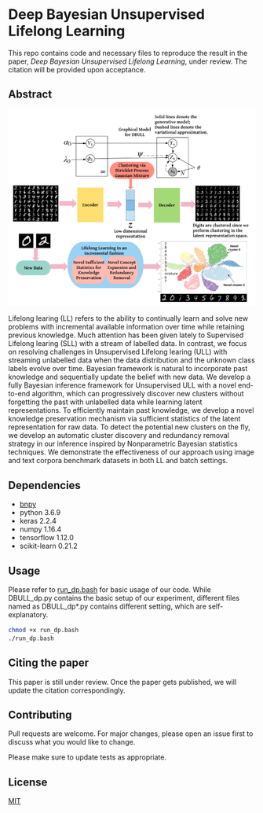 # Deep Bayesian Unsupervised Lifelong Learning

This repo contains code and necessary files to reproduce the result in the paper, *Deep Bayesian Unsupervised Lifelong Learning*, under review. The citation will be provided upon acceptance.


## Abstract
![overview](./overview.png)

Lifelong learing (LL) refers to the ability to continually learn and solve new problems with incremental available information over time while retaining previous knowledge. Much attention has been given lately to Supervised Lifelong learing (SLL) with a stream of labelled data. In contrast, we focus on resolving challenges in Unsupervised Lifelong learing (ULL) with streaming unlabelled data when the data distribution and the unknown class labels evolve over time. Bayesian framework is natural to incorporate past knowledge and sequentially update the belief with new data. We develop a fully Bayesian inference framework for Unsupervised ULL with a novel end-to-end algorithm, which can progressively discover new clusters without forgetting the past with unlabelled data while learning latent representations. To efficiently maintain past knowledge, we develop a novel knowledge preservation mechanism via sufficient statistics of the latent representation for raw data. To detect the potential new clusters on the fly, we develop an automatic cluster discovery and redundancy removal strategy in our inference inspired by Nonparametric Bayesian statistics techniques. We demonstrate the effectiveness of our approach using image and text corpora benchmark datasets in both LL and batch settings.

## Dependencies
- [bnpy](https://github.com/bnpy/bnpy)
- python 3.6.9
- keras 2.2.4
- numpy 1.16.4
- tensorflow 1.12.0
- scikit-learn 0.21.2

## Usage

Please refer to [run_dp.bash](./run_dp.bash) for basic usage of our code. While DBULL_dp.py contains the basic setup of our experiment, different files named as DBULL_dp*.py contains different setting, which are self-explanatory.
```bash
chmod +x run_dp.bash
./run_dp.bash
```

## Citing the paper
This paper is still under review. Once the paper gets published, we will update the citation correspondingly.


## Contributing
Pull requests are welcome. For major changes, please open an issue first to discuss what you would like to change.

Please make sure to update tests as appropriate.

## License
[MIT](https://choosealicense.com/licenses/mit/)